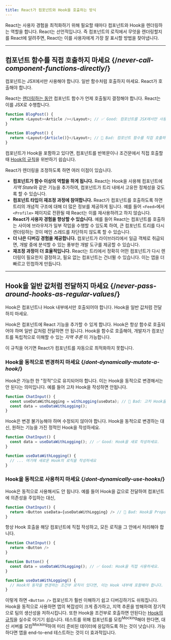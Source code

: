 ```yaml
---
title: React가 컴포넌트와 Hook을 호출하는 방식
---
```


<Intro>
React는 사용자 경험을 최적화하기 위해 필요할 때마다 컴포넌트와 Hook을 렌더링하는 역할을 합니다. React는 선언적입니다. 즉 컴포넌트의 로직에서 무엇을 렌더링할지를 React에 알려주면, React는 이를 사용자에게 가장 잘 표시할 방법을 찾아냅니다.
</Intro>

<InlineToc />

---

## 컴포넌트 함수를 직접 호출하지 마세요 {/*never-call-component-functions-directly*/}
컴포넌트는 JSX에서만 사용해야 합니다. 일반 함수처럼 호출하지 마세요. React가 호출해야 합니다.

React는 [렌더링하는 동안](/reference/rules/components-and-hooks-must-be-pure#how-does-react-run-your-code) 컴포넌트 함수가 언제 호출될지 결정해야 합니다. React는 이를 JSX로 수행합니다.

```js {2}
function BlogPost() {
  return <Layout><Article /></Layout>; // ✅ Good: 컴포넌트를 JSX에서만 사용합니다.
}
```

```js {2}
function BlogPost() {
  return <Layout>{Article()}</Layout>; // 🔴 Bad: 컴포넌트 함수를 직접 호출하지 마세요.
}
```

컴포넌트가 Hook을 포함하고 있다면, 컴포넌트를 반복문이나 조건문에서 직접 호출할 때 [Hook의 규칙](/reference/rules/rules-of-hooks)을 위반하기 쉽습니다.

React가 렌더링을 조정하도록 하면 여러 이점이 있습니다.

* **컴포넌트가 함수 이상의 역할을 하게 됩니다.** React는 Hook을 사용해 컴포넌트에 <em>지역 State</em>와 같은 기능을 추가하여, 컴포넌트가 트리 내에서 고유한 정체성을 갖도록 할 수 있습니다.
* **컴포넌트 타입이 재조정 과정에 참여합니다.** React가 컴포넌트를 호출하도록 하면 트리의 개념적 구조에 대해 더 많은 정보를 제공하게 됩니다. 예를 들어 `<Feed>`에서 `<Profile>` 페이지로 전환될 때 React는 이를 재사용하려고 하지 않습니다.
* **React가 사용자 경험을 향상할 수 있습니다.** 예를 들어 React는 컴포넌트를 호출하는 사이에 브라우저가 일부 작업을 수행할 수 있도록 하여, 큰 컴포넌트 트리를 다시 렌더링하는 것이 메인 스레드를 차단하지 않도록 할 수 있습니다.
* **더 나은 디버깅 경험을 제공합니다.** 컴포넌트가 라이브러리에서 일급 객체로 취급되면, 개발 중에 분석할 수 있는 풍부한 개발 도구를 제공할 수 있습니다.
* **재조정 과정이 더 효율적입니다.** React는 트리에서 정확히 어떤 컴포넌트가 다시 렌더링이 필요한지 결정하고, 필요 없는 컴포넌트는 건너뛸 수 있습니다. 이는 앱을 더 빠르고 민첩하게 만듭니다.

---

## Hook을 일반 값처럼 전달하지 마세요 {/*never-pass-around-hooks-as-regular-values*/}

Hook은 컴포넌트나 Hook 내부에서만 호출되어야 합니다. Hook을 일반 값처럼 전달하지 마세요.

Hook은 컴포넌트에 React 기능을 추가할 수 있게 합니다. Hook은 항상 함수로 호출되어야 하며 일반 값처럼 전달하면 안 됩니다. Hook을 함수로 호출해야, 개발자가 컴포넌트를 독립적으로 이해할 수 있는 _지역 추론_ 이 가능합니다.

이 규칙을 어기면 React가 컴포넌트를 자동으로 최적화하지 못합니다.

### Hook을 동적으로 변경하지 마세요 {/*dont-dynamically-mutate-a-hook*/}

Hook은 가능한 한 "정적"으로 유지되어야 합니다. 이는 Hook을 동적으로 변경해서는 안 된다는 의미입니다. 예를 들어 고차 Hook을 작성하면 안됩니다.

```js {2}
function ChatInput() {
  const useDataWithLogging = withLogging(useData); // 🔴 Bad: 고차 Hook을 작성하지 마세요.
  const data = useDataWithLogging();
}
```

Hook은 변경 불가능해야 하며 수정되지 않아야 합니다. Hook을 동적으로 변경하는 대신, 원하는 기능을 가진 정적인 Hook을 작성하세요.

```js {2,6}
function ChatInput() {
  const data = useDataWithLogging(); // ✅ Good: Hook을 새로 작성하세요.
}

function useDataWithLogging() {
  // ... 여기에 새로운 Hook의 로직을 작성하세요
}
```

### Hook을 동적으로 사용하지 마세요 {/*dont-dynamically-use-hooks*/}

Hook은 동적으로 사용해서도 안 됩니다. 예를 들어 Hook을 값으로 전달하여 컴포넌트에 의존성을 주입하는 대신,

```js {2}
function ChatInput() {
  return <Button useData={useDataWithLogging} /> // 🔴 Bad: Hook을 Props로 전달하지 마세요.
}
```

항상 Hook 호출을 해당 컴포넌트에 직접 작성하고, 모든 로직을 그 안에서 처리해야 합니다.

```js {6}
function ChatInput() {
  return <Button />
}

function Button() {
  const data = useDataWithLogging(); // ✅ Good: Hook을 직접 사용하세요.
}

function useDataWithLogging() {
  // Hook의 동작을 변경하는 조건부 로직이 있다면, 이는 Hook 내부에 포함해야 합니다.
}
```

이렇게 하면 `<Button />` 컴포넌트가 훨씬 이해하기 쉽고 디버깅하기도 쉬워집니다. Hook을 동적으로 사용하면 앱의 복잡성이 크게 증가하고, 지역 추론을 방해하여 장기적으로 팀의 생산성을 저하시킵니다. 또한 Hook을 조건부로 호출하면 안된다는 [Hook의 규칙](/reference/rules/rules-of-hooks)을 실수로 어기기 쉽습니다. 테스트를 위해 컴포넌트를 모킹<sup>Mocking</sup>해야 한다면, 대신 서버를 모킹<sup>Mocking</sup>하여 미리 준비된 데이터에 응답하도록 하는 것이 낫습니다. 가능하다면 앱을 end-to-end 테스트하는 것이 더 효과적입니다.
